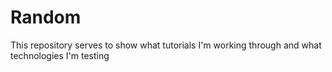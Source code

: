 # Random
This repository serves to show what tutorials I'm working through and what technologies I'm testing
